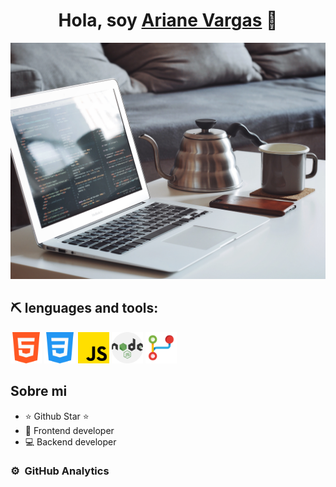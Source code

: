 <div align="center">
<h1 align="center">Hola, soy <a href="">Ariane Vargas</a> 👋</h1>
</div>

<img src="/img/goran-ivos-idmvPhF8t4E-unsplash.jpg">

## ⛏ lenguages and tools:

<div>
<img src="/img/html-5.png" title="HTML" width="50" height="50"> 
<img src="/img/css-3.png" title="css" width="50" height="50">
<img src="/img/js.png" title="JavaScript" width="50" height="50">
<img src="/img/nodejs.png" title="nodeJS" width="50" height="50">
<img src="/img/unir.png" title="Git" width="50" height="50">
</div>

## Sobre mi

- ⭐ Github Star ⭐ 
- 📲 Frontend developer
- 💻 Backend developer


### ⚙️ &nbsp;GitHub Analytics
